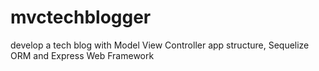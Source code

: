 # mvctechblogger
develop a tech blog with Model View Controller app structure, Sequelize ORM and Express Web Framework
